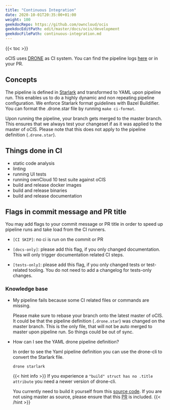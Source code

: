 ```yaml
---
title: "Continuous Integration"
date: 2020-10-01T20:35:00+01:00
weight: 100
geekdocRepo: https://github.com/owncloud/ocis
geekdocEditPath: edit/master/docs/ocis/development
geekdocFilePath: continuous-integration.md
---
```


{{< toc >}}

oCIS uses [DRONE](https://www.drone.io/) as CI system. You can find the pipeline logs [here](https://drone.owncloud.com/owncloud/ocis) or in your PR.

## Concepts

The pipeline is defined in [Starlark](https://github.com/bazelbuild/starlark) and transformed to YAML upon pipeline run. This enables us to do a highly dynamic and non repeating pipeline configuration. We enforce Starlark format guidelines with Bazel Buildifier. You can format the .drone.star file by running `make ci-format`.

Upon running the pipeline, your branch gets merged to the master branch. This ensures that we always test your changeset if as it was applied to the master of oCIS. Please note that this does not apply to the pipeline definition (`.drone.star`).

## Things done in CI

- static code analysis
- linting
- running UI tests
- running ownCloud 10 test suite against oCIS
- build and release docker images
- build and release binaries
- build and release documentation

## Flags in commit message and PR title

You may add flags to your commit message or PR title in order to speed up pipeline runs and take load from the CI runners.

- `[CI SKIP]`: no ci is run on the commit or PR

- `[docs-only]`: please add this flag, if you only changed documentation. This will only trigger documentation related CI steps.

- `[tests-only]`: please add this flag, if you only changed tests or test-related tooling. You do not need to add a changelog for tests-only changes.

### Knowledge base

- My pipeline fails because some CI related files or commands are missing.

  Please make sure to rebase your branch onto the latest master of oCIS. It could be that the pipeline definition (`.drone.star`) was changed on the master branch. This is the only file, that will not be auto merged to master upon pipeline run. So things could be out of sync.

- How can I see the YAML drone pipeline definition?

  In order to see the Yaml pipeline definition you can use the drone-cli to convert the Starlark file.

  ```
  drone starlark
  ```

  {{< hint info >}}
  If you experience a `"build" struct has no .title attribute` you need a newer version of drone-cli.

  You currently need to build it yourself from this [source code](https://github.com/drone/drone-cli). If you are not using master as source, please ensure that this [PR](https://github.com/drone/drone-cli/pull/175) is included.
  {{< /hint >}}

